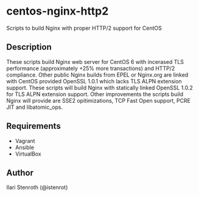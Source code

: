 # centos-nginx-http2
Scripts to build Nginx with proper HTTP/2 support for CentOS

## Description

These scripts build Nginx web server for CentOS 6 with incerased TLS performance (approximately +25% more transactions) and HTTP/2 compliance. Other public Nginx builds from EPEL or Nginx.org are linked with CentOS provided OpenSSL 1.0.1 which lacks TLS ALPN extension support. These scripts will build Nginx with statically linked OpenSSL 1.0.2 for TLS ALPN extension support. Other improvements the scripts build Nginx will provide are SSE2 opitimizations, TCP Fast Open support, PCRE JIT and libatomic_ops.

## Requirements

* Vagrant
* Ansible
* VirtualBox

## Author

Ilari Stenroth (@istenrot)

